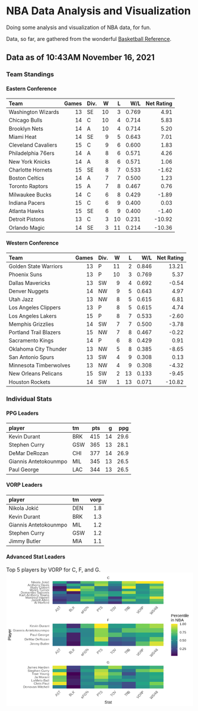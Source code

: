 # NBA Data Analysis and Visualization

Doing some analysis and visualization of NBA data, for fun.

Data, so far, are gathered from the wonderful [Basketball
Reference](https://www.basketball-reference.com/).

## Data as of 10:43AM November 16, 2021

### Team Standings

#### Eastern Conference

| Team                | Games | Div. |  W |  L |   W/L | Net Rating |
| :------------------ | ----: | :--- | -: | -: | ----: | ---------: |
| Washington Wizards  |    13 | SE   | 10 |  3 | 0.769 |       4.91 |
| Chicago Bulls       |    14 | C    | 10 |  4 | 0.714 |       5.83 |
| Brooklyn Nets       |    14 | A    | 10 |  4 | 0.714 |       5.20 |
| Miami Heat          |    14 | SE   |  9 |  5 | 0.643 |       7.01 |
| Cleveland Cavaliers |    15 | C    |  9 |  6 | 0.600 |       1.83 |
| Philadelphia 76ers  |    14 | A    |  8 |  6 | 0.571 |       4.26 |
| New York Knicks     |    14 | A    |  8 |  6 | 0.571 |       1.06 |
| Charlotte Hornets   |    15 | SE   |  8 |  7 | 0.533 |     \-1.62 |
| Boston Celtics      |    14 | A    |  7 |  7 | 0.500 |       1.23 |
| Toronto Raptors     |    15 | A    |  7 |  8 | 0.467 |       0.76 |
| Milwaukee Bucks     |    14 | C    |  6 |  8 | 0.429 |     \-1.89 |
| Indiana Pacers      |    15 | C    |  6 |  9 | 0.400 |       0.03 |
| Atlanta Hawks       |    15 | SE   |  6 |  9 | 0.400 |     \-1.40 |
| Detroit Pistons     |    13 | C    |  3 | 10 | 0.231 |    \-10.92 |
| Orlando Magic       |    14 | SE   |  3 | 11 | 0.214 |    \-10.36 |

#### Western Conference

| Team                   | Games | Div. |  W |  L |   W/L | Net Rating |
| :--------------------- | ----: | :--- | -: | -: | ----: | ---------: |
| Golden State Warriors  |    13 | P    | 11 |  2 | 0.846 |      13.21 |
| Phoenix Suns           |    13 | P    | 10 |  3 | 0.769 |       5.37 |
| Dallas Mavericks       |    13 | SW   |  9 |  4 | 0.692 |     \-0.54 |
| Denver Nuggets         |    14 | NW   |  9 |  5 | 0.643 |       4.97 |
| Utah Jazz              |    13 | NW   |  8 |  5 | 0.615 |       6.81 |
| Los Angeles Clippers   |    13 | P    |  8 |  5 | 0.615 |       4.74 |
| Los Angeles Lakers     |    15 | P    |  8 |  7 | 0.533 |     \-2.60 |
| Memphis Grizzlies      |    14 | SW   |  7 |  7 | 0.500 |     \-3.78 |
| Portland Trail Blazers |    15 | NW   |  7 |  8 | 0.467 |     \-0.22 |
| Sacramento Kings       |    14 | P    |  6 |  8 | 0.429 |       0.91 |
| Oklahoma City Thunder  |    13 | NW   |  5 |  8 | 0.385 |     \-8.65 |
| San Antonio Spurs      |    13 | SW   |  4 |  9 | 0.308 |       0.13 |
| Minnesota Timberwolves |    13 | NW   |  4 |  9 | 0.308 |     \-4.32 |
| New Orleans Pelicans   |    15 | SW   |  2 | 13 | 0.133 |     \-9.45 |
| Houston Rockets        |    14 | SW   |  1 | 13 | 0.071 |    \-10.82 |

### Individual Stats

#### PPG Leaders

| player                | tm  | pts |  g |  ppg |
| :-------------------- | :-- | --: | -: | ---: |
| Kevin Durant          | BRK | 415 | 14 | 29.6 |
| Stephen Curry         | GSW | 365 | 13 | 28.1 |
| DeMar DeRozan         | CHI | 377 | 14 | 26.9 |
| Giannis Antetokounmpo | MIL | 345 | 13 | 26.5 |
| Paul George           | LAC | 344 | 13 | 26.5 |

#### VORP Leaders

| player                | tm  | vorp |
| :-------------------- | :-- | ---: |
| Nikola Jokić          | DEN |  1.8 |
| Kevin Durant          | BRK |  1.3 |
| Giannis Antetokounmpo | MIL |  1.2 |
| Stephen Curry         | GSW |  1.2 |
| Jimmy Butler          | MIA |  1.1 |

#### Advanced Stat Leaders

Top 5 players by VORP for C, F, and G.
![](README_files/figure-gfm/README-unnamed-chunk-7-1.png)<!-- -->
